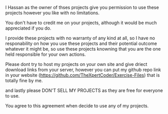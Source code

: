 I Hassan as the owner of thses projects give you permission to use these projects however you like with no limitations.

You don't have to credit me on your projects, although it would be much appreciated if you do.

I provide these projects with no warranty of any kind at all, so I have no responability on how you use these projects and their potential outcome whatever it might be, so use these projects knowning that you are the one held responsible for your  own actions.

Please dont try to host my projects on your own site and give driect download links from your server, however you can put my github repo link in your website (https://github.com/TheXpertCoder/Exercise-Files) that is totally fine by me.

and lastly please DON'T SELL MY PROJECTS as they are free for everyone to use.


You agree to this agreement when decide to use any of my projects.
